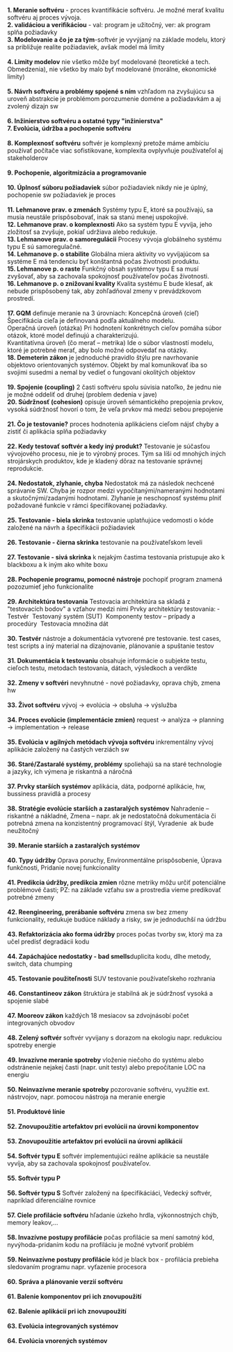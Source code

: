 **1. Meranie softvéru** - proces kvantifikácie softvéru. Je možné merať kvalitu softvéru aj proces vývoja.<br />
**2. validáciou a verifikáciou** - val: program je užitočný, ver: ak program splňa požiadavky<br />
**3. Modelovanie a čo je za tým**-softvér je vyvýjaný na základe modelu, ktorý sa približuje realite požiadaviek, avšak model má limity<br /><br />
**4. Limity modelov** nie všetko môže byť modelované (teoretické a tech. Obmedzenia), nie všetko by malo byť modelované (morálne, ekonomické limity)<br /><br />
**5. Návrh softvéru a problémy spojené s ním** vzhľadom na zvyšujúcu sa uroveň abstrakcie je problémom porozumenie doméne a požiadavkám a aj zvolený dizajn sw<br /><br />
**6. Inžinierstvo softvéru a ostatné typy "inžinierstva"** <br />
**7. Evolúcia, údržba a pochopenie softvéru**<br /><br />
**8. Komplexnosť softvéru** softvér je komplexný pretože máme ambíciu používať počítače viac sofistikovane, komplexita ovplyvňuje používateľol aj stakeholderov<br /><br />
**9. Pochopenie, algoritmizácia a programovanie** <br /><br />
**10. Úplnosť súboru požiadaviek** súbor požiadaviek nikdy nie je úplný, pochopenie sw požiadaviek je proces<br /><br />
**11. Lehmanove prav. o zmenách** Systémy typu E, ktoré sa používajú, sa musia neustále prispôsobovať, inak sa stanú menej uspokojivé.<br />
**12. Lehmanove prav. o komplexnosti** Ako sa systém typu E vyvíja, jeho zložitosť sa zvyšuje, pokiaľ udržiava alebo redukuje.<br />
**13. Lehmanove prav. o samoregulácii** Procesy vývoja globálneho systému typu E sú samoregulačné.<br />
**14. Lehmanove p. o stabilite** Globálna miera aktivity vo vyvíjajúcom sa systéme E má tendenciu byť konštantná počas životnosti produktu.<br />
**15. Lehmanove p. o raste** Funkčný obsah systémov typu E sa musí zvyšovať, aby sa zachovala spokojnosť používateľov počas životnosti.<br />
**16. Lehmanove p. o znižovaní kvality** Kvalita systému E bude klesať, ak nebude prispôsobený tak, aby zohľadňoval zmeny v prevádzkovom prostredí.<br /><br />
**17. GQM** definuje meranie na 3 úrovniach: Koncepčná úroveň (cieľ) Špecifikácia cieľa je definovaná podľa aktuálneho modelu.<br />
Operačná úroveň (otázka) Pri hodnotení konkrétnych cieľov pomáha súbor otázok, ktoré model definujú a charakterizujú.<br />
Kvantitatívna úroveň (čo merať – metrika) Ide o súbor vlastností modelu, ktoré je potrebné merať, aby bolo možné odpovedať na otázky.<br />
**18. Demeterin zákon** je jednoduché pravidlo štýlu pre navrhovanie objektovo orientovaných systémov. Objekt by mal komunikovať iba so svojimi susedmi a nemal by vedieť o fungovaní okolitých objektov<br /><br />
**19. Spojenie (coupling)** 2 časti softvéru spolu súvisia natoľko, že jednu nie je možné oddeliť od druhej (problem dedenia v jave)<br />
**20. Súdržnosť (cohesion)** opisuje úroveň sémantického prepojenia prvkov, vysoká súdržnosť hovorí o tom, že veľa prvkov má medzi sebou prepojenie<br /><br />
**21. Čo je testovanie?** proces hodnotenia aplikáciens cieľom nájsť chyby a zistiť či aplikácia splňa požiadavky<br /><br />
**22. Kedy testovať softvér a kedy iný produkt?** Testovanie je súčasťou vývojového procesu, nie je to výrobný proces. Tým sa líši od mnohých iných strojárskych produktov, kde je kladený dôraz na testovanie správnej reprodukcie. <br /><br />
**24. Nedostatok, zlyhanie, chyba** Nedostatok má za následok nechcené správanie SW. Chyba je rozpor medzi vypočítanými/nameranými hodnotami a skutočnými/zadanými hodnotami. Zlyhanie je neschopnosť systému plniť požadované funkcie v rámci špecifikovanej požiadavky.<br /><br />
**25. Testovanie - biela skrinka** testovanie uplatňujúce vedomosti o kóde založené na návrh a špecifikácii požiadaviek<br /><br />
**26. Testovanie - čierna skrinka** testovanie na používateľskom leveli<br /><br />
**27. Testovanie - sivá skrinka** k nejakým častima testovania pristupuje ako k blackboxu a k iným ako white boxu<br /><br />
**28. Pochopenie programu, pomocné nástroje** pochopiť program znamená pozozumieť jeho funkcionalite<br /><br />
**29. Architektúra testovania** Testovacia architektúra sa skladá z "testovacích bodov" a vzťahov medzi nimi
Prvky architektúry testovania: ­ Testvér ­ Testovaný systém (SUT) ­ Komponenty testov – prípady a procedúry ­ Testovacia množina dát<br /><br />
**30. Testvér** nástroje a dokumentácia vytvorené pre testovanie. test cases, test scripts a iný material na dizajnovanie, plánovanie a spuštanie testov<br /><br />
**31. Dokumentácia k testovaniu** obsahuje informácie o subjekte testu, cieľoch testu, metodach testovania, dátach, výsledkoch a verdikte<br /><br />
**32. Zmeny v softvéri** nevyhnutné - nové požiadavky, oprava chýb, zmena hw<br /><br />
**33. Život softvéru** vývoj -> evolúcia -> obsluha -> výslužba<br /><br />
**34. Proces evolúcie (implementácie zmien)** request -> analýza -> planning -> implementation -> release<br /><br />
**35. Evolúcia v agilných metódach vývoja softvéru** inkrementálny vývoj aplikácie založený na častých verziách sw<br /><br />
**36. Staré/Zastaralé systémy, problémy** spoliehajú sa na staré technologie a jazyky, ich výmena je riskantná a náročná<br /><br />
**37. Prvky starších systémov** aplikácia, dáta, podporné aplikácie, hw, bussiness pravidlá a procesy<br /><br />
**38. Stratégie evolúcie starších a zastaralých systémov** Nahradenie – riskantné a nákladné, Zmena – napr. ak je nedostatočná dokumentácia či potrebná zmena na konzistentný programovací štýl, Vyradenie ­ ak bude neužitočný<br /><br />
**39. Meranie starších a zastaralých systémov** <br /><br />
**40. Typy údržby** Oprava poruchy, Environmentálne prispôsobenie, Úprava funkčnosti, Pridanie novej funkcionality<br /><br />
**41. Predikcia údržby, predikcia zmien** rôzne metriky môžu určiť potenciálne problémové časti; PZ: na základe vzťahu sw a prostredia vieme predikovať potrebné zmeny <br /><br />
**42. Reengineering, prerábanie softvéru** zmena sw bez zmeny funkcionality, redukuje budúce náklady a risky, sw je jednoduchší na údržbu<br /><br />
**43. Refaktorizácia ako forma údržby** proces počas tvorby sw, ktorý ma za učel predísť degradácii kodu<br /><br />
**44. Zapáchajúce nedostatky - bad smells**duplicita kodu, dlhe metody, switch, data chumping<br /><br />
**45. Testovanie použiteľnosti** SUV testovanie používateľskeho rozhrania <br /><br />
**46. Constantineov zákon** štruktúra je stabilná ak je súdržnosť vysoká a spojenie slabé<br /><br />
**47. Mooreov zákon** každých 18 mesiacov sa zdvojnásobí počet integrovaných obvodov<br /><br />
**48. Zelený softvér** softvér vyvijany s dorazom na ekologiu napr. redukciou spotreby energie<br /><br />
**49. Invazívne meranie spotreby** vloženie niečoho do systému alebo odstránenie nejakej časti (napr. unit testy) alebo prepočítanie LOC na energiu<br /><br />
**50. Neinvazívne meranie spotreby** pozorovanie softvéru, využitie ext. nástrvojov, napr. pomocou nástroja na meranie energie <br /><br />
**51. Produktové línie** <br /><br />
**52. Znovupoužitie artefaktov pri evolúcii na úrovni komponentov** <br /><br />
**53. Znovupoužitie artefaktov pri evolúcii na úrovni aplikácií** <br /><br />
**54. Softvér typu E** softvér implementujúci reálne aplikácie sa neustále vyvíja, aby sa zachovala spokojnosť používateľov.<br /><br />
**55. Softvér typu P** <br /><br />
**56. Softvér typu S** Softvér založený na špecifikáciáci, Vedecký softvér, napríklad diferenciálne rovnice<br /><br />
**57. Ciele profilácie softvéru** hľadanie úzkeho hrdla, výkonnostných chýb, memory leakov,...<br /><br />
**58. Invazívne postupy profilácie** počas profilácie sa mení samotný kód, nyvýhoda-pridaním kodu na profiláciu je možné vytvoriť problém<br /><br />
**59. Neinvazívne postupy profilácie** kód je black box - profilácia prebieha sledovaním programu napr. vyťazenie procesora<br /><br />
**60. Správa a plánovanie verzií softvéru** <br /><br />
**61. Balenie komponentov pri ich znovupoužití** <br /><br />
**62. Balenie aplikácií pri ich znovupoužití** <br /><br />
**63. Evolúcia integrovaných systémov** <br /><br />
**64. Evolúcia vnorených systémov** <br /><br />
